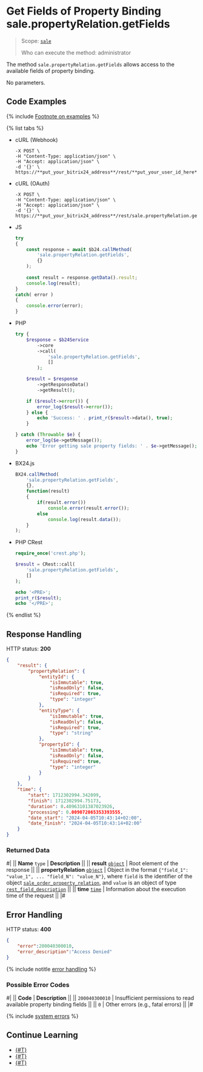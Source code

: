 # Get Fields of Property Binding sale.propertyRelation.getFields

> Scope: [`sale`](../../scopes/permissions.md)
>
> Who can execute the method: administrator

The method `sale.propertyRelation.getFields` allows access to the available fields of property binding.

No parameters.

## Code Examples

{% include [Footnote on examples](../../../_includes/examples.md) %}

{% list tabs %}

- cURL (Webhook)

    ```curl
    -X POST \
    -H "Content-Type: application/json" \
    -H "Accept: application/json" \
    -d '{}' \
    https://**put_your_bitrix24_address**/rest/**put_your_user_id_here**/**put_your_webhook_here**/sale.propertyRelation.getFields
    ```

- cURL (OAuth)

    ```curl
    -X POST \
    -H "Content-Type: application/json" \
    -H "Accept: application/json" \
    -d '{}' \
    https://**put_your_bitrix24_address**/rest/sale.propertyRelation.getFields
    ```

- JS

    ```js
    try
    {
        const response = await $b24.callMethod(
            'sale.propertyRelation.getFields',
            {}
        );
        
        const result = response.getData().result;
        console.log(result);
    }
    catch( error )
    {
        console.error(error);
    }
    ```

- PHP

    ```php
    try {
        $response = $b24Service
            ->core
            ->call(
                'sale.propertyRelation.getFields',
                []
            );
    
        $result = $response
            ->getResponseData()
            ->getResult();
    
        if ($result->error()) {
            error_log($result->error());
        } else {
            echo 'Success: ' . print_r($result->data(), true);
        }
    
    } catch (Throwable $e) {
        error_log($e->getMessage());
        echo 'Error getting sale property fields: ' . $e->getMessage();
    }
    ```

- BX24.js

    ```js
    BX24.callMethod(
        'sale.propertyRelation.getFields',
        {},
        function(result)
        {
            if(result.error())
                console.error(result.error());
            else
                console.log(result.data());
        }
    );
    ```

- PHP CRest

    ```php
    require_once('crest.php');

    $result = CRest::call(
        'sale.propertyRelation.getFields',
        []
    );

    echo '<PRE>';
    print_r($result);
    echo '</PRE>';
    ```

{% endlist %}

## Response Handling

HTTP status: **200**

```json
{
    "result": {
        "propertyRelation": {
            "entityId": {
                "isImmutable": true,
                "isReadOnly": false,
                "isRequired": true,
                "type": "integer"
            },
            "entityType": {
                "isImmutable": true,
                "isReadOnly": false,
                "isRequired": true,
                "type": "string"
            },
            "propertyId": {
                "isImmutable": true,
                "isReadOnly": false,
                "isRequired": true,
                "type": "integer"
            }
        }
    },
    "time": {
        "start": 1712302994.342099,
        "finish": 1712302994.75173,
        "duration": 0.40963101387023926,
        "processing": 0.009072065353393555,
        "date_start": "2024-04-05T10:43:14+02:00",
        "date_finish": "2024-04-05T10:43:14+02:00"
    }
}
```

### Returned Data

#|
|| **Name**
`type` | **Description** ||
|| **result**
[`object`](../../data-types.md) | Root element of the response ||
|| **propertyRelation**
[`object`](../../data-types.md) | Object in the format `{"field_1": "value_1", ... "field_N": "value_N"}`, where `field` is the identifier of the object [`sale_order_property_relation`](../data-types.md), and `value` is an object of type [`rest_field_description`](../data-types.md) ||
|| **time**
[`time`](../../data-types.md) | Information about the execution time of the request ||
|#

## Error Handling

HTTP status: **400**

```json
{
    "error":200040300010,
    "error_description":"Access Denied"
}
```

{% include notitle [error handling](../../../_includes/error-info.md) %}

### Possible Error Codes

#|
|| **Code** | **Description** ||
|| `200040300010` | Insufficient permissions to read available property binding fields ||
|| `0` | Other errors (e.g., fatal errors) ||
|#

{% include [system errors](../../../_includes/system-errors.md) %}

## Continue Learning 

- [{#T}](./sale-property-relation-add.md)
- [{#T}](./sale-property-relation-list.md)
- [{#T}](./sale-property-relation-delete-by-filter.md)